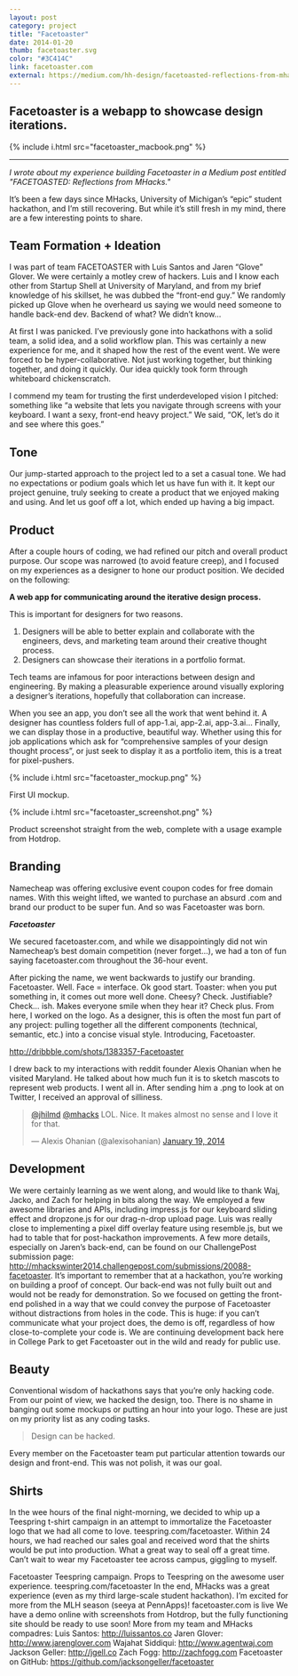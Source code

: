 ```yaml
---
layout: post
category: project
title: "Facetoaster"
date: 2014-01-20
thumb: facetoaster.svg
color: "#3C414C"
link: facetoaster.com
external: https://medium.com/hh-design/facetoasted-reflections-from-mhacks-5a718169b6b#.jhagxr9by
---
```


## Facetoaster is a webapp to showcase design iterations.

{% include i.html src="facetoaster_macbook.png" %}

---

*I wrote about my experience building Facetoaster in a Medium post entitled "FACETOASTED: Reflections from MHacks."*

It’s been a few days since MHacks, University of Michigan’s “epic” student hackathon, and I’m still recovering. But while it’s still fresh in my mind, there are a few interesting points to share.

## Team Formation + Ideation

I was part of team FACETOASTER with Luis Santos and Jaren “Glove” Glover. We were certainly a motley crew of hackers. Luis and I know each other from Startup Shell at University of Maryland, and from my brief knowledge of his skillset, he was dubbed the “front-end guy.” We randomly picked up Glove when he overheard us saying we would need someone to handle back-end dev. Backend of what? We didn’t know…

At first I was panicked. I’ve previously gone into hackathons with a solid team, a solid idea, and a solid workflow plan. This was certainly a new experience for me, and it shaped how the rest of the event went. We were forced to be hyper-collaborative. Not just working together, but thinking together, and doing it quickly. Our idea quickly took form through whiteboard chickenscratch.

I commend my team for trusting the first underdeveloped vision I pitched: something like “a website that lets you navigate through screens with your keyboard. I want a sexy, front-end heavy project.” We said, “OK, let’s do it and see where this goes.”

## Tone

Our jump-started approach to the project led to a set a casual tone. We had no expectations or podium goals which let us have fun with it. It kept our project genuine, truly seeking to create a product that we enjoyed making and using. And let us goof off a lot, which ended up having a big impact.

## Product

After a couple hours of coding, we had refined our pitch and overall product purpose. Our scope was narrowed (to avoid feature creep), and I focused on my experiences as a designer to hone our product position. We decided on the following:

**A web app for communicating around the iterative design process.**

This is important for designers for two reasons.

1. Designers will be able to better explain and collaborate with the engineers, devs, and marketing team around their creative thought process.
2. Designers can showcase their iterations in a portfolio format.

Tech teams are infamous for poor interactions between design and engineering. By making a pleasurable experience around visually exploring a designer’s iterations, hopefully that collaboration can increase.

When you see an app, you don’t see all the work that went behind it. A designer has countless folders full of app-1.ai, app-2.ai, app-3.ai… Finally, we can display those in a productive, beautiful way. Whether using this for job applications which ask for “comprehensive samples of your design thought process”, or just seek to display it as a portfolio item, this is a treat for pixel-pushers.

{% include i.html src="facetoaster_mockup.png" %}

First UI mockup.

{% include i.html src="facetoaster_screenshot.png" %}

Product screenshot straight from the web, complete with a usage example from Hotdrop.

## Branding

Namecheap was offering exclusive event coupon codes for free domain names. With this weight lifted, we wanted to purchase an absurd .com and brand our product to be super fun. And so was Facetoaster was born.

***Facetoaster***

We secured facetoaster.com, and while we disappointingly did not win Namecheap’s best domain competition (never forget…), we had a ton of fun saying facetoaster.com throughout the 36-hour event.

After picking the name, we went backwards to justify our branding. Facetoaster. Well. Face = interface. Ok good start. Toaster: when you put something in, it comes out more well done. Cheesy? Check. Justifiable? Check… ish. Makes everyone smile when they hear it? Check plus.
From here, I worked on the logo. As a designer, this is often the most fun part of any project: pulling together all the different components (technical, semantic, etc.) into a concise visual style. Introducing, Facetoaster.

http://dribbble.com/shots/1383357-Facetoaster

I drew back to my interactions with reddit founder Alexis Ohanian when he visited Maryland. He talked about how much fun it is to sketch mascots to represent web products. I went all in. After sending him a .png to look at on Twitter, I received an approval of silliness.

<blockquote class="twitter-tweet" data-lang="en"><p lang="en" dir="ltr"><a href="https://twitter.com/jhilmd">@jhilmd</a> <a href="https://twitter.com/mhacks">@mhacks</a> LOL. Nice. It makes almost no sense and I love it for that.</p>&mdash; Alexis Ohanian (@alexisohanian) <a href="https://twitter.com/alexisohanian/status/424802034533941248">January 19, 2014</a></blockquote>
<script async src="//platform.twitter.com/widgets.js" charset="utf-8"></script>

## Development

We were certainly learning as we went along, and would like to thank Waj, Jacko, and Zach for helping in bits along the way. We employed a few awesome libraries and APIs, including impress.js for our keyboard sliding effect and dropzone.js for our drag-n-drop upload page. Luis was really close to implementing a pixel diff overlay feature using resemble.js, but we had to table that for post-hackathon improvements. A few more details, especially on Jaren’s back-end, can be found on our ChallengePost submission page: http://mhackswinter2014.challengepost.com/submissions/20088-facetoaster.
It’s important to remember that at a hackathon, you’re working on building a proof of concept. Our back-end was not fully built out and would not be ready for demonstration. So we focused on getting the front-end polished in a way that we could convey the purpose of Facetoaster without distractions from holes in the code. This is huge: if you can’t communicate what your project does, the demo is off, regardless of how close-to-complete your code is. We are continuing development back here in College Park to get Facetoaster out in the wild and ready for public use.

## Beauty

Conventional wisdom of hackathons says that you’re only hacking code. From our point of view, we hacked the design, too. There is no shame in banging out some mockups or putting an hour into your logo. These are just on my priority list as any coding tasks.

> Design can be hacked.

Every member on the Facetoaster team put particular attention towards our design and front-end. This was not polish, it was our goal.

## Shirts

In the wee hours of the final night-morning, we decided to whip up a Teespring t-shirt campaign in an attempt to immortalize the Facetoaster logo that we had all come to love. teespring.com/facetoaster. Within 24 hours, we had reached our sales goal and received word that the shirts would be put into production. What a great way to seal off a great time. Can’t wait to wear my Facetoaster tee across campus, giggling to myself.

Facetoaster Teespring campaign. Props to Teespring on the awesome user experience. teespring.com/facetoaster
In the end, MHacks was a great experience (even as my third large-scale student hackathon). I’m excited for more from the MLH season (seeya at PennApps)!
facetoaster.com is live
We have a demo online with screenshots from Hotdrop, but the fully functioning site should be ready to use soon!
More from my team and MHacks compadres:
Luis Santos: http://luissantos.co
Jaren Glover: http://www.jarenglover.com
Wajahat Siddiqui: http://www.agentwaj.com
Jackson Geller: http://jgell.co
Zach Fogg: http://zachfogg.com
Facetoaster on GitHub: https://github.com/jacksongeller/facetoaster
